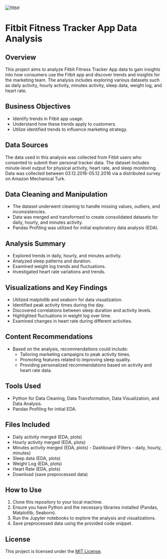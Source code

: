 ![fitbit ](https://github.com/Adityaabhiram315/Fitbit-Consumer-Behaviour-Analysis/assets/95640107/cba7a419-2a97-4046-ac3b-d42e6bc96f96)

# Fitbit Fitness Tracker App Data Analysis

## Overview

This project aims to analyze Fitbit Fitness Tracker App data to gain insights into how consumers use the Fitbit app and discover trends and insights for the marketing team. The analysis includes exploring various datasets such as daily activity, hourly activity, minutes activity, sleep data, weight log, and heart rate.

## Business Objectives

- Identify trends in Fitbit app usage.
- Understand how these trends apply to customers.
- Utilize identified trends to influence marketing strategy.

## Data Sources

The data used in this analysis was collected from Fitbit users who consented to submit their personal tracker data. The dataset includes minute-level output for physical activity, heart rate, and sleep monitoring. Data was collected between 03.12.2016-05.12.2016 via a distributed survey on Amazon Mechanical Turk.

## Data Cleaning and Manipulation

- The dataset underwent cleaning to handle missing values, outliers, and inconsistencies.
- Data was merged and transformed to create consolidated datasets for daily, hourly, and minutes activity.
- Pandas Profiling was utilized for initial exploratory data analysis (EDA).

## Analysis Summary

- Explored trends in daily, hourly, and minutes activity.
- Analyzed sleep patterns and duration.
- Examined weight log trends and fluctuations.
- Investigated heart rate variations and trends.

## Visualizations and Key Findings

- Utilized matplotlib and seaborn for data visualization.
- Identified peak activity times during the day.
- Discovered correlations between sleep duration and activity levels.
- Highlighted fluctuations in weight log over time.
- Examined changes in heart rate during different activities.

## Content Recommendations

- Based on the analysis, recommendations could include:
  - Tailoring marketing campaigns to peak activity times.
  - Promoting features related to improving sleep quality.
  - Providing personalized recommendations based on activity and heart rate data.

## Tools Used

- Python for Data Cleaning, Data Transformation, Data Visualization, and Data Analysis.
- Pandas Profiling for initial EDA.

## Files Included

- Daily activity merged (EDA, plots)
- Hourly activity merged (EDA, plots)
- Minutes activity merged (EDA, plots) - Dashboard (Filters - daily, hourly, minutes)
- Sleep data (EDA, plots)
- Weight Log (EDA, plots)
- Heart Rate (EDA, plots)
- Download (save preprocessed data)

## How to Use

1. Clone this repository to your local machine.
2. Ensure you have Python and the necessary libraries installed (Pandas, Matplotlib, Seaborn).
3. Run the Jupyter notebooks to explore the analysis and visualizations.
4. Save preprocessed data using the provided code snippet.


## License

This project is licensed under the [MIT License](link-to-license-file).


